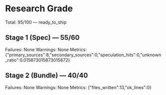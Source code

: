 # Research Grade
Total: 95/100 — ready_to_ship

## Stage 1 (Spec) — 55/60
Failures: None
Warnings: None
Metrics: {"primary_sources":8,"secondary_sources":0,"speculation_hits":0,"unknown_ratio":0.015873015873015872}

## Stage 2 (Bundle) — 40/40
Failures: None
Warnings: None
Metrics: {"files_written":13,"ok_lines":0}